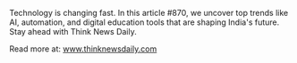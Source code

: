 Technology is changing fast. In this article #870, we uncover top trends like AI, automation, and digital education tools that are shaping India's future. Stay ahead with Think News Daily.

Read more at: www.thinknewsdaily.com